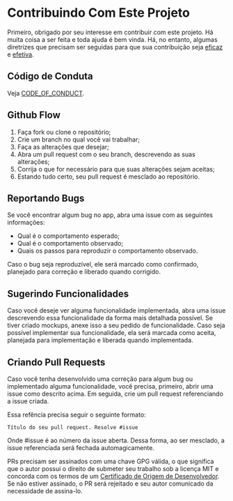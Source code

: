 # Contribuindo Com Este Projeto

Primeiro, obrigado por seu interesse em contribuir com este projeto. Há muita coisa a ser feita e toda ajuda é bem vinda. Há, no entanto, algumas diretrizes que precisam ser seguidas para que sua contribuição seja [eficaz](https://www.priberam.pt/dlpo/Eficaz) e [efetiva](https://www.priberam.pt/dlpo/Efetivo).

## Código de Conduta

Veja [CODE_OF_CONDUCT](docs/CODE_OF_CONDUCT.md).

## Github Flow

1. Faça fork ou clone o repositório;
2. Crie um branch no qual você vai trabalhar;
3. Faça as alterações que desejar;
4. Abra um pull request com o seu branch, descrevendo as suas alterações;
5. Corrija o que for necessário para que suas alterações sejam aceitas;
6. Estando tudo certo, seu pull request é mesclado ao repositório.

## Reportando Bugs

Se você encontrar algum bug no app, abra uma issue com as seguintes informações:

- Qual é o comportamento esperado;
- Qual é o comportamento observado;
- Quais os passos para reproduzir o comportamento observado.

Caso o bug seja reproduzível, ele será marcado como confirmado, planejado para correção e liberado quando corrigido.

## Sugerindo Funcionalidades

Caso você deseje ver alguma funcionalidade implementada, abra uma issue descrevendo essa funcionalidade da forma mais detalhada possível. Se tiver criado mockups, anexe isso a seu pedido de funcionalidade. Caso seja possível implementar sua funcionalidade, ela será marcada como aceita, planejada para implementação e liberada quando implementada.

## Criando Pull Requests

Caso você tenha desenvolvido uma correção para algum bug ou implementado alguma funcionalidade, você precisa, primeiro, abrir uma issue como descrito acima. Em seguida, crie um pull request referenciando a issue criada.

Essa refência precisa seguir o seguinte formato:

```Título do seu pull request. Resolve #issue```

Onde #issue é ao número da issue aberta. Dessa forma, ao ser mesclado, a issue referenciada será fechada automagicamente.

PRs precisam ser assinados com uma chave GPG válida, o que significa que o autor possui o direito de submeter seu trabalho sob a licença MIT e concorda com os termos de um [Certificado de Origem de Desenvolvedor](https://developercertificate.org/). Se não estiver assinado, o PR será rejeitado e seu autor comunicado da necessidade de assina-lo.
